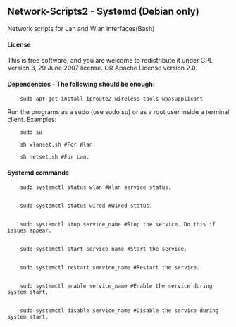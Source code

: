 
## Network-Scripts2 - Systemd (Debian only)

Network scripts for Lan and Wlan interfaces(Bash)

#### License

This is free software, and you are welcome to redistribute it
under GPL Version 3, 29 June 2007 license. OR Apache License version 2.0.
 
#### Dependencies - The following should be enough:

 
		sudo apt-get install iproute2 wireless-tools wpasupplicant


Run the programs as a sudo (use sudo su) or as a root user inside a terminal client. Examples:

		sudo su

		sh wlanset.sh #For Wlan. 
		
		sh netset.sh #For Lan.

#### Systemd commands

		sudo systemctl status wlan #Wlan service status.


		sudo systemctl status wired #Wired status.


		sudo systemctl stop service_name #Stop the service. Do this if issues appear.


		sudo systemctl start service_name #Start the service.


		sudo systemctl restart service_name #Restart the service.


		sudo systemctl enable service_name #Enable the service during system start.


		sudo systemctl disable service_name #Disable the service during system start.

